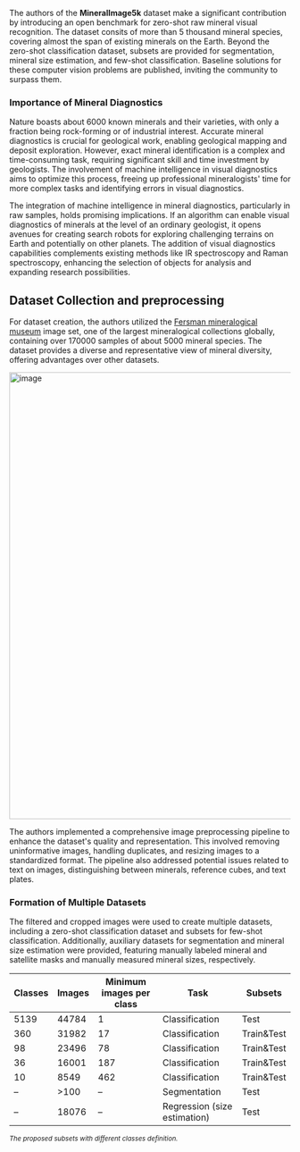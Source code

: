 The authors of the **MineralImage5k** dataset make a significant contribution by introducing an open benchmark for zero-shot raw mineral visual recognition. The dataset consits of more than 5 thousand mineral species, covering almost the span of existing minerals on the Earth. Beyond the zero-shot classification dataset, subsets are provided for segmentation, mineral size estimation, and few-shot classification. Baseline solutions for these computer vision problems are published, inviting the community to surpass them.

### Importance of Mineral Diagnostics

Nature boasts about 6000 known minerals and their varieties, with only a fraction being rock-forming or of industrial interest. Accurate mineral diagnostics is crucial for geological work, enabling geological mapping and deposit exploration. However, exact mineral identification is a complex and time-consuming task, requiring significant skill and time investment by geologists. The involvement of machine intelligence in visual diagnostics aims to optimize this process, freeing up professional mineralogists' time for more complex tasks and identifying errors in visual diagnostics.

The integration of machine intelligence in mineral diagnostics, particularly in raw samples, holds promising implications. If an algorithm can enable visual diagnostics of minerals at the level of an ordinary geologist, it opens avenues for creating search robots for exploring challenging terrains on Earth and potentially on other planets. The addition of visual diagnostics capabilities complements existing methods like IR spectroscopy and Raman spectroscopy, enhancing the selection of objects for analysis and expanding research possibilities.

## Dataset Collection and preprocessing

For dataset creation, the authors utilized the [Fersman mineralogical museum](http://www.fmm.ru/) image set, one of the largest mineralogical collections globally, containing over 170000 samples of about 5000 mineral species. The dataset provides a diverse and representative view of mineral diversity, offering advantages over other datasets.


<img src="https://github.com/dataset-ninja/mineral-image-5k/assets/78355358/b59f3b5c-f289-42d3-9b8d-e904d2e66116" alt="image" width="800">

The authors implemented a comprehensive image preprocessing pipeline to enhance the dataset's quality and representation. This involved removing uninformative images, handling duplicates, and resizing images to a standardized format. The pipeline also addressed potential issues related to text on images, distinguishing between minerals, reference cubes, and text plates.

### Formation of Multiple Datasets

The filtered and cropped images were used to create multiple datasets, including a zero-shot classification dataset and subsets for few-shot classification. Additionally, auxiliary datasets for segmentation and mineral size estimation were provided, featuring manually labeled mineral and satellite masks and manually measured mineral sizes, respectively.

| Classes | Images | Minimum images per class | Task           | Subsets              |
|---------|--------|--------------------------|----------------|----------------------|
| 5139    | 44784  | 1                      | Classification | Test                 |
| 360     | 31982  | 17                      | Classification | Train&Test           |
| 98      | 23496  | 78                      | Classification | Train&Test           |
| 36      | 16001  | 187                      | Classification | Train&Test           |
| 10      | 8549   | 462                      | Classification | Train&Test           |
| –       | >100   | –                        | Segmentation   | Test                 |
| –       | 18076  | –                     | Regression (size estimation)     | Test |

<span style="font-size: smaller; font-style: italic;">The proposed subsets with different classes definition.</span>
